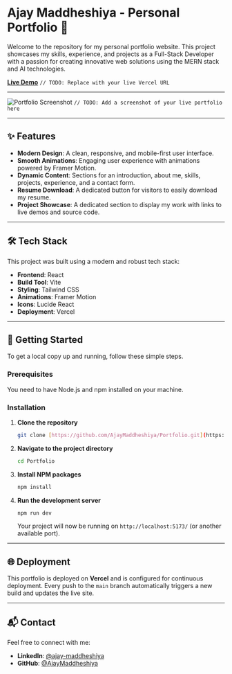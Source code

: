 # Ajay Maddheshiya - Personal Portfolio 🚀

Welcome to the repository for my personal portfolio website. This project showcases my skills, experience, and projects as a Full-Stack Developer with a passion for creating innovative web solutions using the MERN stack and AI technologies.

**[Live Demo](https://your-portfolio-url.vercel.app/)** `// TODO: Replace with your live Vercel URL`

---

![Portfolio Screenshot](https://i.imgur.com/your-screenshot-code.png)
`// TODO: Add a screenshot of your live portfolio here`

***

## ✨ Features

* **Modern Design**: A clean, responsive, and mobile-first user interface.
* **Smooth Animations**: Engaging user experience with animations powered by Framer Motion.
* **Dynamic Content**: Sections for an introduction, about me, skills, projects, experience, and a contact form.
* **Resume Download**: A dedicated button for visitors to easily download my resume.
* **Project Showcase**: A dedicated section to display my work with links to live demos and source code.

***

## 🛠️ Tech Stack

This project was built using a modern and robust tech stack:

* **Frontend**: React
* **Build Tool**: Vite
* **Styling**: Tailwind CSS
* **Animations**: Framer Motion
* **Icons**: Lucide React
* **Deployment**: Vercel

***

## 🚀 Getting Started

To get a local copy up and running, follow these simple steps.

### Prerequisites

You need to have Node.js and npm installed on your machine.

### Installation

1.  **Clone the repository**
    ```sh
    git clone [https://github.com/AjayMaddheshiya/Portfolio.git](https://github.com/AjayMaddheshiya/Portfolio.git)
    ```
2.  **Navigate to the project directory**
    ```sh
    cd Portfolio
    ```
3.  **Install NPM packages**
    ```sh
    npm install
    ```
4.  **Run the development server**
    ```sh
    npm run dev
    ```
    Your project will now be running on `http://localhost:5173/` (or another available port).

***

## 🌐 Deployment

This portfolio is deployed on **Vercel** and is configured for continuous deployment. Every push to the `main` branch automatically triggers a new build and updates the live site.

***

## 📬 Contact

Feel free to connect with me:

* **LinkedIn**: [@ajay-maddheshiya](https://www.linkedin.com/in/ajay-maddheshiya-60284b284/)
* **GitHub**: [@AjayMaddheshiya](https://github.com/AjayMaddheshiya)
